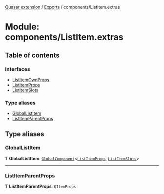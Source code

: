 [Quasar extension](../index.md) / [Exports](../modules.md) / components/ListItem.extras

# Module: components/ListItem.extras

## Table of contents

### Interfaces

- [ListItemOwnProps](../interfaces/components_ListItem_extras.ListItemOwnProps.md)
- [ListItemProps](../interfaces/components_ListItem_extras.ListItemProps.md)
- [ListItemSlots](../interfaces/components_ListItem_extras.ListItemSlots.md)

### Type aliases

- [GlobalListItem](components_ListItem_extras.md#globallistitem)
- [ListItemParentProps](components_ListItem_extras.md#listitemparentprops)

## Type aliases

### GlobalListItem

Ƭ **GlobalListItem**: [`GlobalComponent`](../interfaces/components_api_core.GlobalComponent.md)<[`ListItemProps`](../interfaces/components_ListItem_extras.ListItemProps.md), [`ListItemSlots`](../interfaces/components_ListItem_extras.ListItemSlots.md)\>

___

### ListItemParentProps

Ƭ **ListItemParentProps**: `QItemProps`
